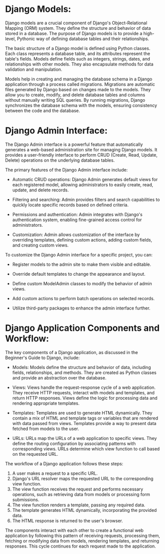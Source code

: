 # Django Models:

Django models are a crucial component of Django's Object-Relational Mapping (ORM) system. They define the structure and behavior of data stored in a database. The purpose of Django models is to provide a high-level, Pythonic way of defining database tables and their relationships.

The basic structure of a Django model is defined using Python classes. Each class represents a database table, and its attributes represent the table's fields. Models define fields such as integers, strings, dates, and relationships with other models. They also encapsulate methods for data validation and manipulation.

Models help in creating and managing the database schema in a Django application through a process called migrations. Migrations are automatic files generated by Django based on changes made to the models. They allow you to create, modify, and delete database tables and columns without manually writing SQL queries. By running migrations, Django synchronizes the database schema with the models, ensuring consistency between the code and the database.

# Django Admin Interface:
The Django Admin interface is a powerful feature that automatically generates a web-based administration site for managing Django models. It provides a user-friendly interface to perform CRUD (Create, Read, Update, Delete) operations on the underlying database tables.

The primary features of the Django Admin interface include:

- Automatic CRUD operations: Django Admin generates default views for each registered model, allowing administrators to easily create, read, update, and delete records.

- Filtering and searching: Admin provides filters and search capabilities to quickly locate specific records based on defined criteria.

- Permissions and authentication: Admin integrates with Django's authentication system, enabling fine-grained access control for administrators.

- Customization: Admin allows customization of the interface by overriding templates, defining custom actions, adding custom fields, and creating custom views.

To customize the Django Admin interface for a specific project, you can:

- Register models to the admin site to make them visible and editable.

- Override default templates to change the appearance and layout.

- Define custom ModelAdmin classes to modify the behavior of admin views.

- Add custom actions to perform batch operations on selected records.

- Utilize third-party packages to enhance the admin interface further.

# Django Application Components and Workflow:

The key components of a Django application, as discussed in the Beginner's Guide to Django, include:

- Models: Models define the structure and behavior of data, including fields, relationships, and methods. They are created as Python classes and provide an abstraction over the database.

- Views: Views handle the request-response cycle of a web application. They receive HTTP requests, interact with models and templates, and return HTTP responses. Views define the logic for processing data and rendering appropriate templates.

- Templates: Templates are used to generate HTML dynamically. They contain a mix of HTML and template tags or variables that are rendered with data passed from views. Templates provide a way to present data fetched from models to the user.

- URLs: URLs map the URLs of a web application to specific views. They define the routing configuration by associating patterns with corresponding views. URLs determine which view function to call based on the requested URL.

The workflow of a Django application follows these steps:

1. A user makes a request to a specific URL.
2. Django's URL resolver maps the requested URL to the corresponding view function.
3. The view function receives the request and performs necessary operations, such as retrieving data from models or processing form submissions.
4. The view function renders a template, passing any required data.
5. The template generates HTML dynamically, incorporating the provided data.
6. The HTML response is returned to the user's browser.

The components interact with each other to create a functional web application by following this pattern of receiving requests, processing them, fetching or modifying data from models, rendering templates, and returning responses. This cycle continues for each request made to the application.